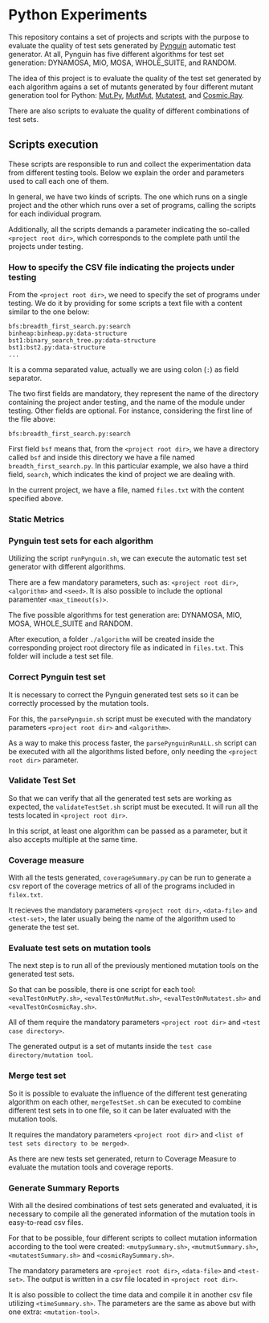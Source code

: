 # Python Experiments

This repository contains a set of projects and scripts with the purpose to evaluate the quality of test sets generated by [Pynguin](https://pypi.org/project/pynguin/) automatic test generator. At all, Pynguin has five different algorithms for test set generation: DYNAMOSA, MIO, MOSA, WHOLE_SUITE, and RANDOM.

The idea of this project is to evaluate the quality of the test set generated by each algorithm agains a set of mutants generated by four different mutant generation tool for Python: [Mut.Py](https://pypi.org/project/MutPy/), [MutMut](https://pypi.org/project/mutmut/), [Mutatest](https://pypi.org/project/mutatest/), and [Cosmic.Ray](https://pypi.org/project/cosmic-ray/).

There are also scripts to evaluate the quality of different combinations of test sets.

## Scripts execution

These scripts are responsible to run and collect the experimentation data from different testing tools. Below we explain the order and parameters used to call each one of them.

In general, we have two kinds of scripts. The one which runs on a single project and the other which runs over a set of programs, calling the scripts for each individual program.

Additionally, all the scripts demands a parameter indicating the so-called `<project root dir>`, which corresponds to the complete path until the projects under testing.

### How to specify the CSV file indicating the projects under testing

From the `<project root dir>`, we need to specify the set of programs under testing. We do it by providing for some scripts a text file with a content similar to the one below:

```
bfs:breadth_first_search.py:search
binheap:binheap.py:data-structure
bst1:binary_search_tree.py:data-structure
bst1:bst2.py:data-structure
...
```

It is a comma separated value, actually we are using colon (`:`) as field separator.

The two first fields are mandatory, they represent the name of the directory containing the project ander testing, and the name of the module under testing. Other fields are optional. For instance, considering the first line of the file above:

```
bfs:breadth_first_search.py:search
```

First field `bsf` means that, from the `<project root dir>`, we have a directory called `bsf` and inside this directory we have a file named `breadth_first_search.py`. In this particular example, we also have a third field, `search`, which indicates the kind of project we are dealing with.

In the current project, we have a file, named `files.txt` with the content specified above.

### Static Metrics

### Pynguin test sets for each algorithm

Utilizing the script `runPynguin.sh`, we can execute the automatic test set generator with different algorithms.

There are a few mandatory parameters, such as: `<project root dir>`, `<algorithm>` and `<seed>`. It is also possible to include the optional paramenter `<max_timeout(s)>`.

The five possible algorithms for test generation are: DYNAMOSA, MIO, MOSA, WHOLE_SUITE and RANDOM.

After execution, a folder `./algorithm` will be created inside the corresponding project root directory file as indicated in `files.txt`. This folder will include a test set file. 

### Correct Pynguin test set

It is necessary to correct the Pynguin generated test sets so it can be correctly processed by the mutation tools.

For this, the `parsePynguin.sh` script must be executed with the mandatory parameters `<project root dir>` and `<algorithm>`.

As a way to make this process faster, the `parsePynguinRunALL.sh` script can be executed with all the algorithms listed before, only needing the `<project root dir>` parameter.

### Validate Test Set

So that we can verify that all the generated test sets are working as expected, the `validateTestSet.sh` script must be executed. It will run all the tests located in `<project root dir>`.

In this script, at least one algorithm can be passed as a parameter, but it also accepts multiple at the same time.

### Coverage measure

With all the tests generated, `coverageSummary.py` can be run to generate a csv report of the coverage metrics of all of the programs included in `filex.txt`.

It recieves the mandatory parameters `<project root dir>`, `<data-file>` and `<test-set>`, the later usually being the name of the algorithm used to generate the test set.

### Evaluate test sets on mutation tools

The next step is to run all of the previously mentioned mutation tools on the generated test sets. 

So that can be possible, there is one script for each tool: `<evalTestOnMutPy.sh>`, `<evalTestOnMutMut.sh>`, `<evalTestOnMutatest.sh>` and `<evalTestOnCosmicRay.sh>`.

All of them require the mandatory parameters `<project root dir>` and `<test case directory>`.

The generated output is a set of mutants inside the `test case directory/mutation tool`.

### Merge test set

So it is possible to evaluate the influence of the different test generating algorithm on each other, `mergeTestSet.sh` can be executed to combine different test sets in to one file, so it can be later evaluated with the mutation tools. 

It requires the mandatory parameters `<project root dir>` and `<list of test sets directory to be merged>`.

As there are new tests set generated, return to Coverage Measure to evaluate the mutation tools and coverage reports.

### Generate Summary Reports
 
With all the desired combinations of test sets generated and evaluated, it is necessary to compile all the generated information of the mutation tools in easy-to-read csv files.

For that to be possible, four different scripts to collect mutation information according to the tool were created: `<mutpySummary.sh>`, `<mutmutSummary.sh>`, `<mutatestSummary.sh>` and `<cosmicRaySummary.sh>`.

The mandatory parameters are `<project root dir>`, `<data-file>` and `<test-set>`. The output is written in a csv file located in `<project root dir>`.
 
It is also possible to collect the time data and compile it in another csv file utilizing `<timeSummary.sh>`. The parameters are the same as above but with one extra: `<mutation-tool>`.